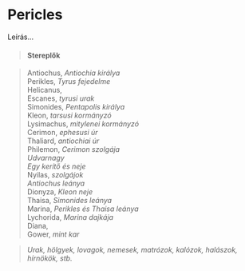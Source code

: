 <!-- ======================================================================
--- Search engine
title:          Pericles
keywords:       Pericles, vígjáték
description:    William Shakespeare: Pericles.
--- Menu system
order:          110
text:           Pericles
hidden:         false
umbel:          false
--- Page properties
id:             /comedies/pericles-prince-of-tyre
document:       
layout:         layout-2-left
$-left:         play-list
searchable:     true
======================================================================= -->

# Pericles

Leírás...

>   #### Stereplők
    
>   Antiochus, _Antiochia királya_  
    Perikles, _Tyrus fejedelme_  
    Helicanus,  
    Escanes, _tyrusi urak_  
    Simonides, _Pentapolis királya_  
    Kleon, _tarsusi kormányzó_  
    Lysimachus, _mitylenei kormányzó_  
    Cerimon, _ephesusi úr_  
    Thaliard, _antiochiai úr_  
    Philemon, _Cerimon szolgája_  
    _Udvarnagy_  
    _Egy kerítő és neje_  
    Nyilas, _szolgájok_  
    _Antiochus leánya_  
    Dionyza, _Kleon neje_  
    Thaisa, _Simonides leánya_  
    Marina, _Perikles és Thaisa leánya_  
    Lychorida, _Marina dajkája_  
    Diana,  
    Gower, _mint kar_
    
>   _Urak, hölgyek, lovagok, nemesek, matrózok, kalózok, halászok, hírnökök, stb._
